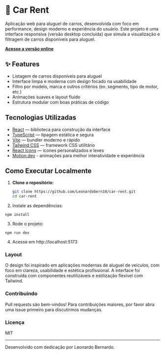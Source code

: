 # 🚗 Car Rent

Aplicação web para aluguel de carros, desenvolvida com foco em performance, design moderno e experiência do usuário. Este projeto é uma interface responsiva (versão desktop concluída) que simula a visualização e filtragem de carros disponíveis para aluguel.

**[Acesse a versão online](https://car-rent-eta-lemon.vercel.app/)**

## ✨ Features

- Listagem de carros disponíveis para aluguel
- Interface limpa e moderna com design focado na usabilidade
- Filtro por modelo, marca e outros critérios (ex: segmento, tipo de motor, etc.)
- Animações suaves e layout fluido
- Estrutura modular com boas práticas de código

## Tecnologias Utilizadas

- [React](https://reactjs.org/) — biblioteca para construção da interface
- [TypeScript](https://www.typescriptlang.org/) — tipagem estática e segura
- [Vite](https://vitejs.dev/) — bundler moderno e rápido
- [Tailwind CSS](https://tailwindcss.com/) — framework CSS utilitário
- [React Icons](https://react-icons.github.io/react-icons/) — ícones personalizados e leves
- [Motion.dev](https://motion.dev/) - animações para melhor interatividade e experiência

## Como Executar Localmente

1. **Clone o repositório:**
   ```bash
   git clone https://github.com/Leonardobern10/car-rent.git
   cd car-rent
   ```

2. Instale as dependências:
```
npm install
```

3. Rode o projeto:
```
npm run dev
```

4. Acesse em http://localhost:5173


### Layout

O design foi inspirado em aplicações modernas de aluguel de veículos, com foco em clareza, usabilidade e estética profissional. A interface foi construída com componentes reutilizáveis e estilização flexível com Tailwind.

### Contribuindo

Pull requests são bem-vindos! Para contribuições maiores, por favor abra uma issue primeiro para discutirmos mudanças.

### Licença

MIT


---

Desenvolvido com dedicação por Leonardo Bernardo.

